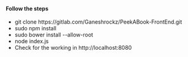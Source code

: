 <h4>Follow the steps</h4>
<ul>
<li>git clone https://gitlab.com/Ganeshrockz/PeekABook-FrontEnd.git</li>
<li>sudo npm install</li>
<li>sudo bower install --allow-root</li>
<li>node index.js</li>
<li>Check for the working in http://localhost:8080</li>
<ul>
